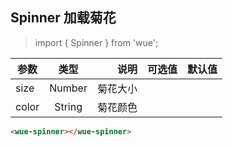 ## Spinner 加载菊花

> import { Spinner } from 'wue';


| 参数           | 类型          | 说明  | 可选值| 默认值|
| ------------- |:-------------:| -----:|-----:|-----:|
|size| Number | 菊花大小|
|color| String | 菊花颜色|



```html
<wue-spinner></wue-spinner>
```